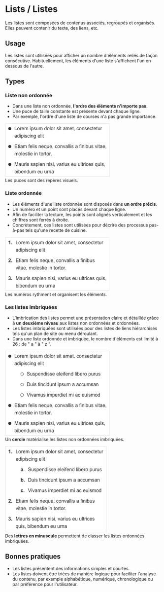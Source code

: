 # Lists / Listes

Les listes sont composées de contenus associés, regroupés et organisés. Elles peuvent contenir du texte, des liens, etc.


## Usage

Les listes sont utilisées pour afficher un nombre d'éléments reliés de façon consécutive. Habituellement, les éléments d'une liste s'affichent l'un en dessous de l'autre.


## Types

### Liste non ordonnée

- Dans une liste non ordonnée, **l'ordre des éléments n'importe pas**.
- Une puce de taille constante est présente devant chaque ligne.
- Par exemple, l'ordre d'une liste de courses n'a pas grande importance.





![unordered-list](design/unordered-list.png)
<br/> Les puces sont des repères visuels.


### Liste ordonnée

- Les éléments d'une liste ordonnée sont disposés dans **un ordre précis**.
- Un numéro et un point sont placés devant chaque ligne.
- Afin de faciliter la lecture, les points sont alignés verticalement et les chiffres sont ferrés à droite.
- Concrètement, ces listes sont utilisées pour décrire des processus pas-à-pas tels qu'une recette de cuisine.

![ordered-list](design/ordered-list.png)
<br/> Les numéros rythment et organisent les éléments.

### Les listes imbriquées

- L'imbrication des listes permet une présentation claire et détaillée grâce à **un deuxième niveau** aux listes non ordonnées et ordonnées.
- Les listes imbriquées sont utilisées pour des listes de liens hiérarchisés tels qu'un plan de site ou menu déroulant.
- Dans une liste ordonnée et imbriquée, le nombre d'éléments est limité à 26 : de " a " à " z ".

![unordered-nested-list](design/unordered-nested-list.png)
<br/> Un **cercle** matérialise les listes non ordonnées imbriquées.

![nested-ordered-list](design/nested-ordered-list.png)
<br/> Des **lettres en minuscule** permettent de classer les listes ordonnées imbriquées.

## Bonnes pratiques
- Les listes présentent des informations simples et courtes.
- Les listes doivent être triées de manière logique pour faciliter l'analyse du contenu, par exemple alphabétique, numérique, chronologique ou par préférence pour l'utilisateur.
